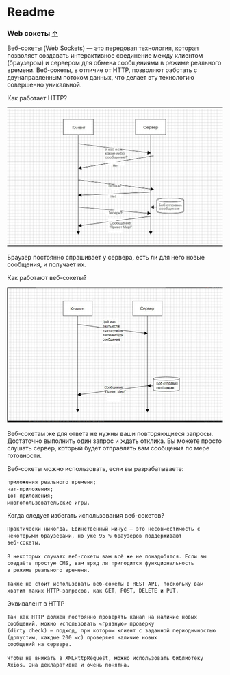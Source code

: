 # Readme


### Web сокеты [&uarr;](#Other-tasks)

Веб-сокеты (Web Sockets) — это передовая технология, которая позволяет создавать интерактивное соединение между клиентом
(браузером) и сервером для обмена сообщениями в режиме реального времени. Веб-сокеты, в отличие от HTTP, позволяют работать с
двунаправленным потоком данных, что делает эту технологию совершенно уникальной.

Как работает HTTP?

![](images/2023-02-19_23-12-49.png)

Браузер постоянно спрашивает у сервера, есть ли для него новые сообщения, и получает их.

Как работают веб-сокеты?

![](images/2023-02-19_23-13-09.png)

Веб-сокетам же для ответа не нужны ваши повторяющиеся запросы. Достаточно выполнить один запрос и ждать отклика. Вы можете просто слушать сервер, который будет отправлять вам сообщения по мере готовности.

Веб-сокеты можно использовать, если вы разрабатываете:

    приложения реального времени;
    чат-приложения;
    IoT-приложения;
    многопользовательские игры.

Когда следует избегать использования веб-сокетов?

    Практически никогда. Единственный минус — это несовместимость с некоторыми браузерами, но уже 95 % браузеров поддерживают 
    веб-сокеты.

    В некоторых случаях веб-сокеты вам всё же не понадобятся. Если вы создаёте простую CMS, вам вряд ли пригодится функциональность 
    в режиме реального времени. 
    
    Также не стоит использовать веб-сокеты в REST API, поскольку вам хватит таких HTTP-запросов, как GET, POST, DELETE и PUT.

Эквивалент в HTTP

    Так как HTTP должен постоянно проверять канал на наличие новых сообщений, можно использовать «грязную» проверку 
    (dirty check) — подход, при котором клиент с заданной периодичностью (допустим, каждые 200 мс) проверяет наличие новых 
    сообщений на сервере.
    
    Чтобы не вникать в XMLHttpRequest, можно использовать библиотеку Axios. Она декларативна и очень понятна.

